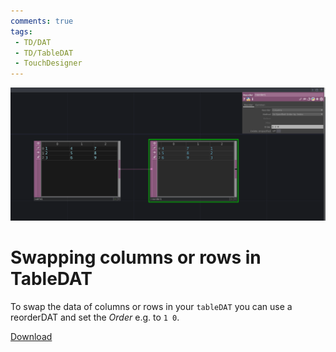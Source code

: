```yaml
---
comments: true
tags:
 - TD/DAT
 - TD/TableDAT
 - TouchDesigner
---
```


![How to swap the columns of your tableDAT](./img/SwappingColsRowsTable.png)
# Swapping columns or rows in TableDAT

To swap the data of columns or rows in your `tableDAT` you can use a reorderDAT and set the *Order* e.g. to `1 0`.

[Download](./files/swapColRowsData.tox)    